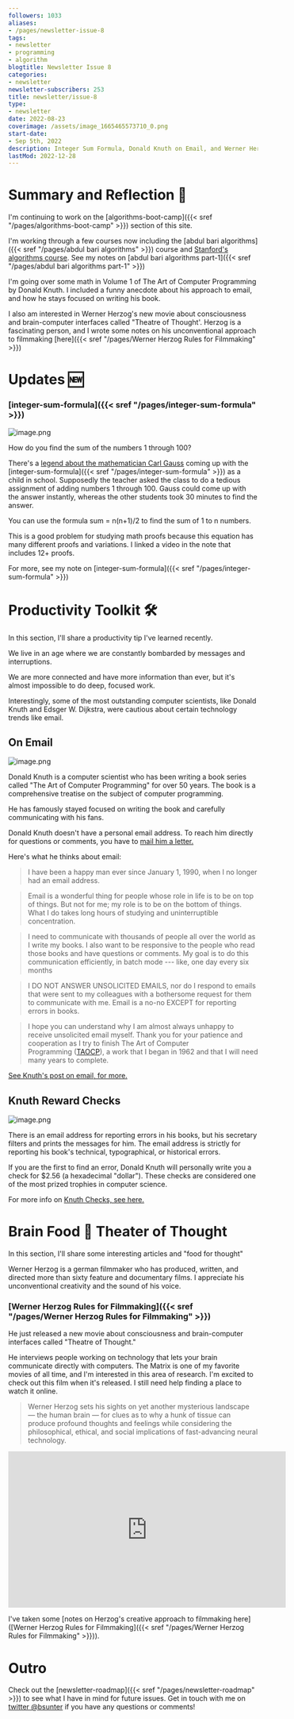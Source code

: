 ```yaml
---
followers: 1033
aliases:
- /pages/newsletter-issue-8
tags:
- newsletter
- programming
- algorithm
blogtitle: Newsletter Issue 8
categories:
- newsletter
newsletter-subscribers: 253
title: newsletter/issue-8
type:
- newsletter
date: 2022-08-23
coverimage: /assets/image_1665465573710_0.png
start-date:
- Sep 5th, 2022
description: Integer Sum Formula, Donald Knuth on Email, and Werner Herzog
lastMod: 2022-12-28
---
```

# Summary and Reflection 🤔

I'm continuing to work on the [algorithms-boot-camp]({{< sref "/pages/algorithms-boot-camp" >}}) section of this site.

I'm working through a few courses now including the [abdul bari algorithms]({{< sref "/pages/abdul bari algorithms" >}}) course and [Stanford's algorithms course](https://stanford-cs161.github.io/winter2021/lectures/). See my notes on [abdul bari algorithms part-1]({{< sref "/pages/abdul bari algorithms part-1" >}})

I'm going over some math in Volume 1 of The Art of Computer Programming by Donald Knuth. I included a funny anecdote about his approach to email, and how he stays focused on writing his book.

I also am interested in Werner Herzog's new movie about consciousness and brain-computer interfaces called "Theatre of Thought'. Herzog is a fascinating person, and I wrote some notes on his unconventional approach to filmmaking [here]({{< sref "/pages/Werner Herzog Rules for Filmmaking" >}})

# Updates 🆕

### [integer-sum-formula]({{< sref "/pages/integer-sum-formula" >}})

![image.png](/assets/image_1665465573710_0.png)

How do you find the sum of the numbers 1 through 100?

There's a [legend about the mathematician Carl Gauss](https://www.americanscientist.org/article/gausss-day-of-reckoning) coming up with the [integer-sum-formula]({{< sref "/pages/integer-sum-formula" >}}) as a child in school. Supposedly the teacher asked the class to do a tedious assignment of adding numbers 1 through 100. Gauss could come up with the answer instantly, whereas the other students took 30 minutes to find the answer.

You can use the formula sum = n(n+1)/2 to find the sum of 1 to n numbers.

This is a good problem for studying math proofs because this equation has many different proofs and variations. I linked a video in the note that includes 12+ proofs.

For more, see my note on [integer-sum-formula]({{< sref "/pages/integer-sum-formula" >}})

# Productivity Toolkit 🛠️

In this section, I'll share a productivity tip I've learned recently.

We live in an age where we are constantly bombarded by messages and interruptions.

We are more connected and have more information than ever, but it's almost impossible to do deep, focused work.

Interestingly, some of the most outstanding computer scientists, like Donald Knuth and Edsger W. Dijkstra, were cautious about certain technology trends like email.

## On Email

![image.png](/assets/image_1665467044511_0.png)

Donald Knuth is a computer scientist who has been writing a book series called "The Art of Computer Programming" for over 50 years. The book is a comprehensive treatise on the subject of computer programming.

He has famously stayed focused on writing the book and carefully communicating with his fans.

Donald Knuth doesn't have a personal email address. To reach him directly for questions or comments, you have to [mail him a letter.](https://www-cs-faculty.stanford.edu/~knuth/email.html)

Here's what he thinks about email:

> I have been a happy man ever since January 1, 1990, when I no longer had an email address.

> Email is a wonderful thing for people whose role in life is to be on top of things. But not for me; my role is to be on the bottom of things. What I do takes long hours of studying and uninterruptible concentration.

> I need to communicate with thousands of people all over the world as I write my books. I also want to be responsive to the people who read those books and have questions or comments. My goal is to do this communication efficiently, in batch mode --- like, one day every six months

> I DO NOT ANSWER UNSOLICITED EMAILS, nor do I respond to emails that were sent to my colleagues with a bothersome request for them to communicate with me. Email is a no-no EXCEPT for reporting errors in books.

> I hope you can understand why I am almost always unhappy to receive unsolicited email myself. Thank you for your patience and cooperation as I try to finish The Art of Computer Programming ([TAOCP](https://www-cs-faculty.stanford.edu/~knuth/taocp.html)), a work that I began in 1962 and that I will need many years to complete.

[See Knuth's post on email, for more.](https://www-cs-faculty.stanford.edu/~knuth/email.html)

## Knuth Reward Checks

![image.png](/assets/image_1665466908028_0.png)

There is an email address for reporting errors in his books, but his secretary filters and prints the messages for him. The email address is strictly for reporting his book's technical, typographical, or historical errors.

If you are the first to find an error, Donald Knuth will personally write you a check for $2.56 (a hexadecimal "dollar"). These checks are considered one of the most prized trophies in computer science.

For more info on [Knuth Checks, see here.](https://en.wikipedia.org/wiki/Knuth_reward_check)

# Brain Food 🧠 Theater of Thought

In this section, I'll share some interesting articles and "food for thought"

Werner Herzog is a german filmmaker who has produced, written, and directed more than sixty feature and documentary films. I appreciate his unconventional creativity and the sound of his voice.

### [Werner Herzog Rules for Filmmaking]({{< sref "/pages/Werner Herzog Rules for Filmmaking" >}})

He just released a new movie about consciousness and brain-computer interfaces called "Theatre of Thought."

He interviews people working on technology that lets your brain communicate directly with computers. The Matrix is one of my favorite movies of all time, and I'm interested in this area of research. I'm excited to check out this film when it's released. I still need help finding a place to watch it online.

> Werner Herzog sets his sights on yet another mysterious landscape — the human brain — for clues as to why a hunk of tissue can produce profound thoughts and feelings while considering the philosophical, ethical, and social implications of fast-advancing neural technology.

<iframe width="560" height="315" src="https://www.youtube.com/embed/9P0nHSKwWMU" title="YouTube video player" frameborder="0" allow="accelerometer; autoplay; clipboard-write; encrypted-media; gyroscope; picture-in-picture" allowfullscreen></iframe>

I've taken some [notes on Herzog's creative approach to filmmaking here]([Werner Herzog Rules for Filmmaking]({{< sref "/pages/Werner Herzog Rules for Filmmaking" >}})).

# Outro

Check out the [newsletter-roadmap]({{< sref "/pages/newsletter-roadmap" >}}) to see what I have in mind for future issues. Get in touch with me on [twitter @bsunter](https://twitter.com) if you have any questions or comments!
